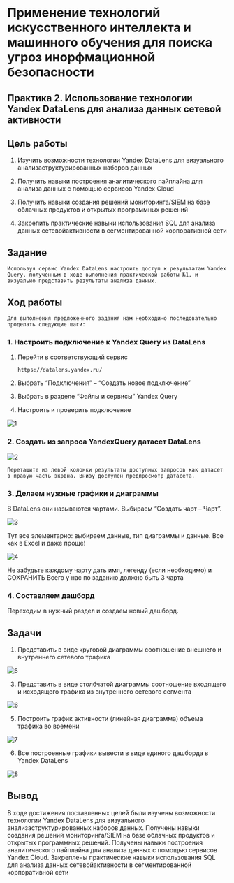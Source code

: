 # Применение технологий искусственного интеллекта и машинного обучения для поиска угроз инорфмационной безопасности

## Практика 2. Использование технологии Yandex DataLens для анализа данных сетевой активности

## Цель работы

1. Изучить возможности технологии
Yandex DataLens для визуального анализаструктурированных наборов данных

2. Получить навыки построения аналитического пайплайна для анализа данных с помощью сервисов Yandex Cloud

3. Получить навыки создания решений
мониторинга/SIEM на базе облачных продуктов и открытых программных решений

4. Закрепить практические навыки использования
SQL для анализа данных сетевойактивности в сегментированной корпоративной сети

## Задание

    Используя сервис Yandex DataLens настроить доступ к результатам Yandex Query, полученным в ходе выполнения практической работы №1, и визуально представить результаты анализа данных.

## Ход работы

    Для выполнения предложенного задания нам необходимо последовательно проделать следующие шаги:

### 1. Настроить подключение к Yandex Query из DataLens

1. Перейти в соответствующий сервис

    `https://datalens.yandex.ru/`

2. Выбрать “Подключения” – “Создать новое подключение”

3. Выбрать в разделе “Файлы и сервисы” Yandex Query

4. Настроить и проверить подключение

![1](https://github.com/EkaterinaBriskova/Yandex_Query/assets/90749103/63e35a9c-7762-4ad8-b4a2-d92420a02e6d)


### 2. Создать из запроса YandexQuery датасет DataLens

![2](https://github.com/EkaterinaBriskova/Yandex_Query/assets/90749103/d588f629-909a-489a-8acb-49c979cc31d0)

    Перетащите из левой колонки результаты доступных запросов как датасет в правую часть экрвна. Внизу доступен предпросмотр датасета.

### 3. Делаем нужные графики и диаграммы

В DataLens они называются чартами.
Выбираем “Создать чарт – Чарт”.

![3](https://github.com/EkaterinaBriskova/Yandex_Query/assets/90749103/bd2be043-f9bc-4b63-8d3f-129901243ecd)

Тут все элементарно: выбираем данные, тип диаграммы и данные. Все как в Excel и даже проще!

![4](https://github.com/EkaterinaBriskova/Yandex_Query/assets/90749103/5e116aa9-911b-4b5a-a6a9-046430f2e75f)

Не забудьте каждому чарту дать имя, легенду (если необходимо) и СОХРАНИТЬ
Всего у нас по заданию должно быть 3 чарта

### 4. Составляем дашборд

Переходим в нужный раздел и создаем новый дашборд.

## Задачи

1. Представить в виде круговой диаграммы соотношение внешнего и внутреннего сетевого трафика

![5](https://github.com/EkaterinaBriskova/Yandex_Query/assets/90749103/26d1f4a7-e654-4303-9c58-6f3b1dc2dfae)

3. Представить в виде столбчатой диаграммы соотношение входящего и исходящего трафика из внутреннего сетeвого сегмента

![6](https://github.com/EkaterinaBriskova/Yandex_Query/assets/90749103/5f0809cf-16b5-4f3b-95d0-2ee8bcf5547a)

5. Построить график активности (линейная диаграмма) объема трафика во времени

![7](https://github.com/EkaterinaBriskova/Yandex_Query/assets/90749103/32db1b14-5e01-4b8b-903d-20ddaabf58a7)

6. Все построенные графики вывести в виде единого дашборда в Yandex DataLens

![8](https://github.com/EkaterinaBriskova/Yandex_Query/assets/90749103/154a6812-bc14-4c34-8ca8-d1694c09a78f)

## Вывод

В ходе достижения поставленных целей были изучены возможности технологии Yandex DataLens для визуального анализаструктурированных наборов данных. Получены навыки создания решений мониторинга/SIEM на базе облачных продуктов и открытых программных решений. Получены навыки построения аналитического пайплайна для анализа данных с помощью сервисов Yandex Cloud. Закреплены практические навыки использования SQL для анализа данных сетевойактивности в сегментированной корпоративной сети
